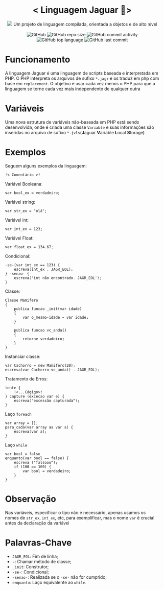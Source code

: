 <h1 align=center> 
  < Linguagem Jaguar 🐯> 
</h1>
<p align=center>
  <img src = https://github.com/caue-alves/Linguagem-Jaguar/blob/master/.github/img/jaguar.png?raw=true"/>
Um projeto de linguagem compilada, orientada a objetos e de alto nível<br><br>
  
  
<img alt="GitHub" src="https://img.shields.io/github/license/caue-alves/Linguagem-Jaguar?color=green">
<img alt="GitHub repo size" src="https://img.shields.io/github/repo-size/caue-alves/Linguagem-Jaguar?color=informational">
<img alt="GitHub commit activity" src="https://img.shields.io/github/commit-activity/w/caue-alves/Linguagem-Jaguar"><br>
<img alt="GitHub top language" src="https://img.shields.io/github/languages/top/caue-alves/Linguagem-Jaguar?color=blueviolet">
<img alt="GitHub last commit" src="https://img.shields.io/github/last-commit/caue-alves/Linguagem-Jaguar">
</p>

# Funcionamento

A linguagem Jaguar é uma linguagem de scripts baseada e interpretada em PHP. O PHP interpreta os arquivos de sufixo `*.jagr` e os traduz em php com base em `replacement`. O objetivo é usar cada vez menos o PHP para que a linguagem se torne cada vez mais independente de qualquer outra

# Variáveis

Uma nova estrutura de variáveis não-baseada em PHP está sendo desenvolvida, onde é criada uma classe `Variable` e suas informações são inseridas no arquivo de sufixo `*.jvls`(**J**aguar **V**ariable **L**ocal **S**torage) 

# Exemplos

Seguem alguns exemplos da linguagem:
```
!< Comentário >!
```
Variável Booleana:
```
var bool_ex = verdadeiro;
```

Variável string:
```
var str_ex = "olá";
```
Variável int:
```
var int_ex = 123;
```

Variável Float:
```
var float_ex = 134.67;
```
Condicional:
```
-se-(var int_ex == 123) {
	escreva(int_ex . JAGR_EOL);
} -senao- {
	escreva('int não encontrado. JAGR_EOL');
}
```

Classe:
```
Classe Mamifero
{
	publica funcao _init(var idade)
	{
		var o_mesmo-idade = var idade;
	}

	publica funcao vc_anda()
	{
		retorne verdadeiro;
	}
}
```
Instanciar classe:
```
var Cachorro = new Mamifero(20);
escreva(var Cachorro-vc_anda() . JAGR_EOL);
```
Tratamento de Erros:
```
tente {
	!<...Cógigo>!
} capture (excecao var e) {
	escreva("excessão capturada");
}
```
Laço `foreach`
```
var array = [];
para_cada(var array as var a) {
	escreva(var a);
}
```
Laço `while`
```
var bool = falso
enquanto(var bool == falso) {
	escreva ("falsooo");
	if (100 == 100) {
		var bool = verdadeiro;
	}
}
```

# Observação
Nas variáveis, especificar o tipo não é necessário, apenas usamos os nomes de `str_ex`, `int_ex`, etc, para exemplificar, mas o nome `var` é crucial antes da declaração da variável

# Palavras-Chave
* `JAGR_EOL`: Fim de linha;
* `-`: Chamar método de classe;
* `_init`: Construtor;
* `-se-`: Condicional;
* `-senao-`: Realizada se o `-se-` não for cumprido;
* `enquanto`: Laço equivalente ao `while`.
